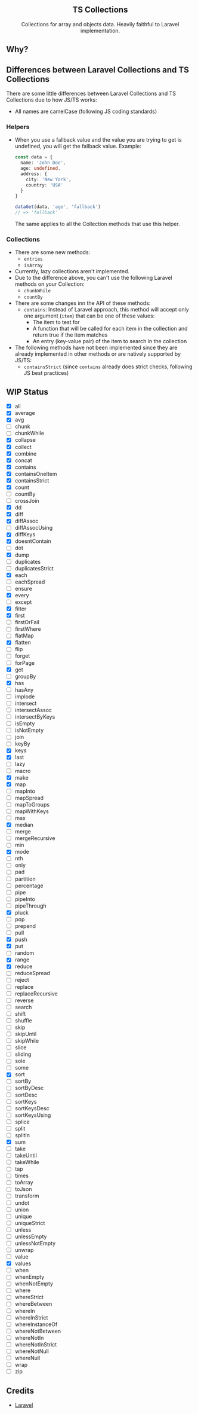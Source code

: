 <div align="center">
    <h2>TS Collections</h2>
    Collections for array and objects data. Heavily faithful to Laravel implementation.
</div>

## Why?

## Differences between Laravel Collections and TS Collections

There are some little differences between Laravel Collections and TS Collections due to how JS/TS works:

- All names are camelCase (following JS coding standards)

### Helpers

- When you use a fallback value and the value you are trying to get is undefined, you will get the fallback value.
  Example:

  ```ts
  const data = {
    name: 'John Doe',
    age: undefined,
    address: {
      city: 'New York',
      country: 'USA'
    }
  }

  dataGet(data, 'age', 'fallback')
  // => 'fallback'
  ```

  The same applies to all the Collection methods that use this helper.

### Collections

- There are some new methods:
  - `entries`
  - `isArray`
- Currently, lazy collections aren't implemented.
- Due to the difference above, you can't use the following Laravel methods on your Collection:
  - `chunkWhile`
  - `countBy`
- There are some changes inn the API of these methods:
  - `contains`: Instead of Laravel approach, this method will accept only one argument (`item`) that can be one of these values:
    - The item to test for
    - A function that will be called for each item in the collection and return true if the item matches
    - An entry (key-value pair) of the item to search in the collection
- The following methods have not been implemented since they are already implemented in other methods or are natively supported by JS/TS:
  - `containsStrict` (since `contains` already does strict checks, following JS best practices)

## WIP Status
* [x] all
* [x] average
* [x] avg
* [ ] chunk
* [ ] chunkWhile
* [x] collapse
* [x] collect
* [x] combine
* [x] concat
* [x] contains
* [x] containsOneItem
* [x] containsStrict
* [x] count
* [ ] countBy
* [ ] crossJoin
* [x] dd
* [x] diff
* [x] diffAssoc
* [ ] diffAssocUsing
* [x] diffKeys
* [x] doesntContain
* [ ] dot
* [x] dump
* [ ] duplicates
* [ ] duplicatesStrict
* [x] each
* [ ] eachSpread
* [ ] ensure
* [x] every
* [ ] except
* [x] filter
* [x] first
* [ ] firstOrFail
* [ ] firstWhere
* [ ] flatMap
* [x] flatten
* [ ] flip
* [ ] forget
* [ ] forPage
* [x] get
* [ ] groupBy
* [x] has
* [ ] hasAny
* [ ] implode
* [ ] intersect
* [ ] intersectAssoc
* [ ] intersectByKeys
* [ ] isEmpty
* [ ] isNotEmpty
* [ ] join
* [ ] keyBy
* [x] keys
* [x] last
* [ ] lazy
* [ ] macro
* [x] make
* [x] map
* [ ] mapInto
* [ ] mapSpread
* [ ] mapToGroups
* [ ] mapWithKeys
* [ ] max
* [x] median
* [ ] merge
* [ ] mergeRecursive
* [ ] min
* [x] mode
* [ ] nth
* [ ] only
* [ ] pad
* [ ] partition
* [ ] percentage
* [ ] pipe
* [ ] pipeInto
* [ ] pipeThrough
* [x] pluck
* [ ] pop
* [ ] prepend
* [ ] pull
* [x] push
* [x] put
* [ ] random
* [x] range
* [x] reduce
* [ ] reduceSpread
* [ ] reject
* [ ] replace
* [ ] replaceRecursive
* [ ] reverse
* [ ] search
* [ ] shift
* [ ] shuffle
* [ ] skip
* [ ] skipUntil
* [ ] skipWhile
* [ ] slice
* [ ] sliding
* [ ] sole
* [ ] some
* [x] sort
* [ ] sortBy
* [ ] sortByDesc
* [ ] sortDesc
* [ ] sortKeys
* [ ] sortKeysDesc
* [ ] sortKeysUsing
* [ ] splice
* [ ] split
* [ ] splitIn
* [x] sum
* [ ] take
* [ ] takeUntil
* [ ] takeWhile
* [ ] tap
* [ ] times
* [ ] toArray
* [ ] toJson
* [ ] transform
* [ ] undot
* [ ] union
* [ ] unique
* [ ] uniqueStrict
* [ ] unless
* [ ] unlessEmpty
* [ ] unlessNotEmpty
* [ ] unwrap
* [ ] value
* [x] values
* [ ] when
* [ ] whenEmpty
* [ ] whenNotEmpty
* [ ] where
* [ ] whereStrict
* [ ] whereBetween
* [ ] whereIn
* [ ] whereInStrict
* [ ] whereInstanceOf
* [ ] whereNotBetween
* [ ] whereNotIn
* [ ] whereNotInStrict
* [ ] whereNotNull
* [ ] whereNull
* [ ] wrap
* [ ] zip

## Credits

- [Laravel](https://laravel.com/)
